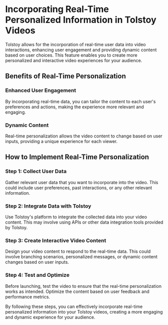 # Incorporating Real-Time Personalized Information in Tolstoy Videos

Tolstoy allows for the incorporation of real-time user data into video interactions, enhancing user engagement and providing dynamic content based on user choices. This feature enables you to create more personalized and interactive video experiences for your audience.

## Benefits of Real-Time Personalization

### Enhanced User Engagement

By incorporating real-time data, you can tailor the content to each user's preferences and actions, making the experience more relevant and engaging.

### Dynamic Content

Real-time personalization allows the video content to change based on user inputs, providing a unique experience for each viewer.

## How to Implement Real-Time Personalization

### Step 1: Collect User Data

Gather relevant user data that you want to incorporate into the video. This could include user preferences, past interactions, or any other relevant information.

### Step 2: Integrate Data with Tolstoy

Use Tolstoy's platform to integrate the collected data into your video content. This may involve using APIs or other data integration tools provided by Tolstoy.

### Step 3: Create Interactive Video Content

Design your video content to respond to the real-time data. This could involve branching scenarios, personalized messages, or dynamic content changes based on user inputs.

### Step 4: Test and Optimize

Before launching, test the video to ensure that the real-time personalization works as intended. Optimize the content based on user feedback and performance metrics.

By following these steps, you can effectively incorporate real-time personalized information into your Tolstoy videos, creating a more engaging and dynamic experience for your audience.